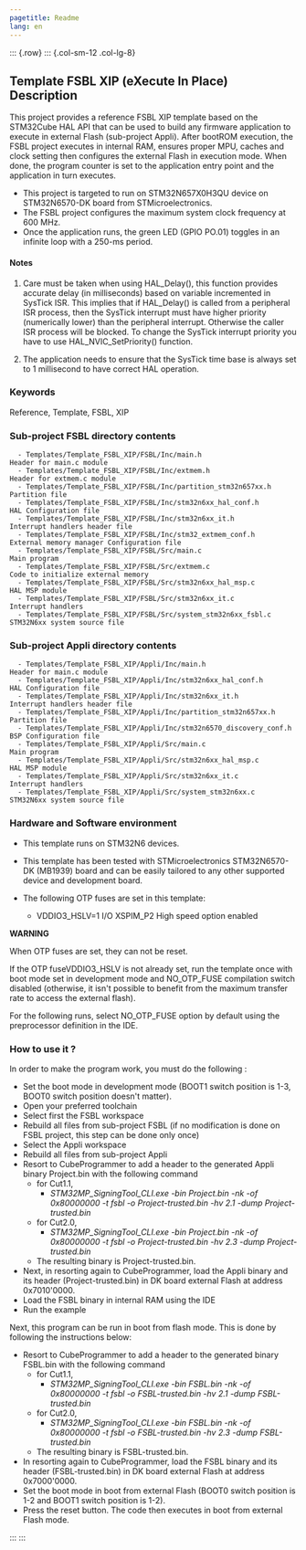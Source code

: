 ```yaml
---
pagetitle: Readme
lang: en
---
```

::: {.row}
::: {.col-sm-12 .col-lg-8}


## <b>Template FSBL XIP (eXecute In Place) Description</b>

This project provides a reference FSBL XIP template based on the STM32Cube HAL API that can be used to build any firmware application to execute in external Flash (sub-project Appli). 
After bootROM execution, the FSBL project executes in internal RAM, ensures proper MPU, caches and clock setting then configures the external Flash in execution mode. When done, the program counter is set to the application entry point and the application in turn executes.

- This project is targeted to run on STM32N657X0H3QU device on STM32N6570-DK board from STMicroelectronics.  
- The FSBL project configures the maximum system clock frequency at 600 MHz.
- Once the application runs, the green LED (GPIO PO.01) toggles in an infinite loop with a 250-ms period.


#### <b>Notes</b>

 1. Care must be taken when using HAL_Delay(), this function provides accurate delay (in milliseconds)
    based on variable incremented in SysTick ISR. This implies that if HAL_Delay() is called from
    a peripheral ISR process, then the SysTick interrupt must have higher priority (numerically lower)
    than the peripheral interrupt. Otherwise the caller ISR process will be blocked.
    To change the SysTick interrupt priority you have to use HAL_NVIC_SetPriority() function.

 2. The application needs to ensure that the SysTick time base is always set to 1 millisecond
    to have correct HAL operation.

### <b>Keywords</b>

Reference, Template, FSBL, XIP

### <b>Sub-project FSBL directory contents</b>

      - Templates/Template_FSBL_XIP/FSBL/Inc/main.h                       Header for main.c module
      - Templates/Template_FSBL_XIP/FSBL/Inc/extmem.h                     Header for extmem.c module
      - Templates/Template_FSBL_XIP/FSBL/Inc/partition_stm32n657xx.h      Partition file
      - Templates/Template_FSBL_XIP/FSBL/Inc/stm32n6xx_hal_conf.h         HAL Configuration file
      - Templates/Template_FSBL_XIP/FSBL/Inc/stm32n6xx_it.h               Interrupt handlers header file
      - Templates/Template_FSBL_XIP/FSBL/Inc/stm32_extmem_conf.h          External memory manager Configuration file
      - Templates/Template_FSBL_XIP/FSBL/Src/main.c                       Main program
      - Templates/Template_FSBL_XIP/FSBL/Src/extmem.c                     Code to initialize external memory
      - Templates/Template_FSBL_XIP/FSBL/Src/stm32n6xx_hal_msp.c          HAL MSP module
      - Templates/Template_FSBL_XIP/FSBL/Src/stm32n6xx_it.c               Interrupt handlers
      - Templates/Template_FSBL_XIP/FSBL/Src/system_stm32n6xx_fsbl.c      STM32N6xx system source file

### <b>Sub-project Appli directory contents</b>

      - Templates/Template_FSBL_XIP/Appli/Inc/main.h                      Header for main.c module
      - Templates/Template_FSBL_XIP/Appli/Inc/stm32n6xx_hal_conf.h        HAL Configuration file
      - Templates/Template_FSBL_XIP/Appli/Inc/stm32n6xx_it.h              Interrupt handlers header file
      - Templates/Template_FSBL_XIP/Appli/Inc/partition_stm32n657xx.h     Partition file
      - Templates/Template_FSBL_XIP/Appli/Inc/stm32n6570_discovery_conf.h BSP Configuration file 
      - Templates/Template_FSBL_XIP/Appli/Src/main.c                      Main program
      - Templates/Template_FSBL_XIP/Appli/Src/stm32n6xx_hal_msp.c         HAL MSP module
      - Templates/Template_FSBL_XIP/Appli/Src/stm32n6xx_it.c              Interrupt handlers
      - Templates/Template_FSBL_XIP/Appli/Src/system_stm32n6xx.c          STM32N6xx system source file


### <b>Hardware and Software environment</b>

  - This template runs on STM32N6 devices.

  - This template has been tested with STMicroelectronics STM32N6570-DK (MB1939)
    board and can be easily tailored to any other supported device
    and development board.

  - The following OTP fuses are set in this template:

    - VDDIO3_HSLV=1     I/O XSPIM_P2 High speed option enabled

**WARNING**

When OTP fuses are set, they can not be reset.

If the OTP fuseVDDIO3_HSLV is not already set, run the template once with boot mode set in development mode and NO_OTP_FUSE compilation switch disabled
(otherwise, it isn't possible to benefit from the maximum transfer rate to access the external flash).

For the following runs, select NO_OTP_FUSE option by default using the preprocessor definition in the IDE.


### <b>How to use it ?</b>

In order to make the program work, you must do the following :

 - Set the boot mode in development mode (BOOT1 switch position is 1-3, BOOT0 switch position doesn't matter).
 - Open your preferred toolchain
 - Select first the FSBL workspace
 - Rebuild all files from sub-project FSBL (if no modification is done on FSBL project, this step can be done only once)
 - Select the Appli workspace
 - Rebuild all files from sub-project Appli
 - Resort to CubeProgrammer to add a header to the generated Appli binary Project.bin with the following command
   - for Cut1.1,
     - *STM32MP_SigningTool_CLI.exe -bin Project.bin -nk -of 0x80000000 -t fsbl -o Project-trusted.bin -hv 2.1 -dump Project-trusted.bin*
   - for Cut2.0, 
      - *STM32MP_SigningTool_CLI.exe -bin Project.bin -nk -of 0x80000000 -t fsbl -o Project-trusted.bin -hv 2.3 -dump Project-trusted.bin*
   - The resulting binary is Project-trusted.bin.
 - Next, in resorting again to CubeProgrammer, load the Appli binary and its header (Project-trusted.bin) in DK board external Flash at address 0x7010'0000.
 - Load the FSBL binary in internal RAM using the IDE
 - Run the example

 Next, this program can be run in boot from flash mode. This is done by following the instructions below:

 - Resort to CubeProgrammer to add a header to the generated binary FSBL.bin with the following command
   - for Cut1.1,
     - *STM32MP_SigningTool_CLI.exe -bin FSBL.bin -nk -of 0x80000000 -t fsbl -o FSBL-trusted.bin -hv 2.1 -dump FSBL-trusted.bin*
   - for Cut2.0, 
      - *STM32MP_SigningTool_CLI.exe -bin FSBL.bin -nk -of 0x80000000 -t fsbl -o FSBL-trusted.bin -hv 2.3 -dump FSBL-trusted.bin*
   - The resulting binary is FSBL-trusted.bin. 
 - In resorting again to CubeProgrammer, load the FSBL binary and its header (FSBL-trusted.bin) in DK board external Flash at address 0x7000'0000.
 - Set the boot mode in boot from external Flash (BOOT0 switch position is 1-2 and BOOT1 switch position is 1-2).
 - Press the reset button. The code then executes in boot from external Flash mode.


:::
:::
